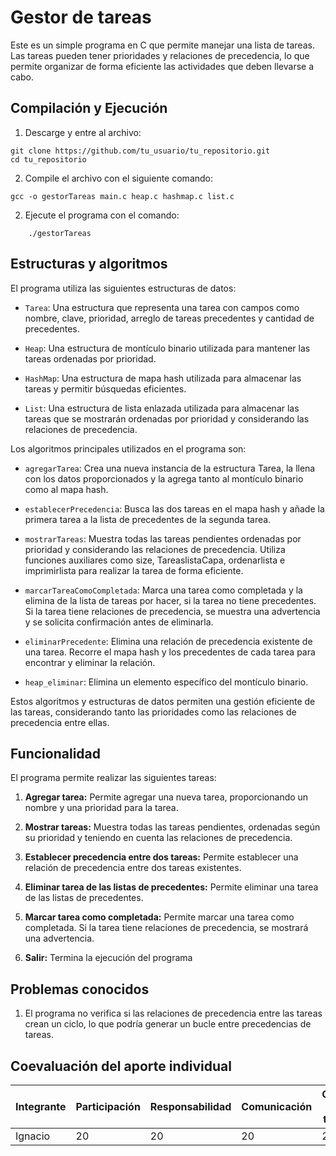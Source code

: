 
# Gestor de tareas
Este es un simple programa en C que permite manejar una lista de tareas. Las tareas pueden tener prioridades y relaciones de precedencia, lo que permite organizar de forma eficiente las actividades que deben llevarse a cabo.
## Compilación y Ejecución

1. Descarge y entre al archivo:

```{bash}
git clone https://github.com/tu_usuario/tu_repositorio.git
cd tu_repositorio 
```

2. Compile el archivo con el siguiente comando:

```{bash}
gcc -o gestorTareas main.c heap.c hashmap.c list.c
```

2.  Ejecute el programa con el comando:

```{bash}
	./gestorTareas
```

## Estructuras y algoritmos
El programa utiliza las siguientes estructuras de datos:

- `Tarea`: Una estructura que representa una tarea con campos como nombre, clave, prioridad, arreglo de tareas precedentes y cantidad de precedentes.

- `Heap`: Una estructura de montículo binario utilizada para mantener las tareas ordenadas por prioridad.

- `HashMap`: Una estructura de mapa hash utilizada para almacenar las tareas y permitir búsquedas eficientes.

- `List`: Una estructura de lista enlazada utilizada para almacenar las tareas que se mostrarán ordenadas por prioridad y considerando las relaciones de precedencia.

Los algoritmos principales utilizados en el programa son:

- `agregarTarea`: Crea una nueva instancia de la estructura Tarea, la llena con los datos proporcionados y la agrega tanto al montículo binario como al mapa hash.

- `establecerPrecedencia`: Busca las dos tareas en el mapa hash y añade la primera tarea a la lista de precedentes de la segunda tarea.

- `mostrarTareas`: Muestra todas las tareas pendientes ordenadas por prioridad y considerando las relaciones de precedencia. Utiliza funciones auxiliares como size, TareaslistaCapa, ordenarlista e imprimirlista para realizar la tarea de forma eficiente.

- `marcarTareaComoCompletada`: Marca una tarea como completada y la elimina de la lista de tareas por hacer, si la tarea no tiene precedentes. Si la tarea tiene relaciones de precedencia, se muestra una advertencia y se solicita confirmación antes de eliminarla.

- `eliminarPrecedente`: Elimina una relación de precedencia existente de una tarea. Recorre el mapa hash y los precedentes de cada tarea para encontrar y eliminar la relación.

- `heap_eliminar`: Elimina un elemento específico del montículo binario.

Estos algoritmos y estructuras de datos permiten una gestión eficiente de las tareas, considerando tanto las prioridades como las relaciones de precedencia entre ellas.

##  Funcionalidad
El programa permite realizar las siguientes tareas:

1.  **Agregar tarea:** Permite agregar una nueva tarea, proporcionando un nombre y una prioridad para la tarea.
    
2.  **Mostrar tareas:** Muestra todas las tareas pendientes, ordenadas según su prioridad y teniendo en cuenta las relaciones de precedencia.
    
3.  **Establecer precedencia entre dos tareas:** Permite establecer una relación de precedencia entre dos tareas existentes.
    
4.  **Eliminar tarea de las listas de precedentes:** Permite eliminar una tarea de las listas de precedentes.
    
5.  **Marcar tarea como completada:** Permite marcar una tarea como completada. Si la tarea tiene relaciones de precedencia, se mostrará una advertencia.
    
6.  **Salir:** Termina la ejecución del programa

## Problemas conocidos
1. El programa no verifica si las relaciones de precedencia entre las tareas crean un ciclo, lo que podría generar un bucle entre precedencias de tareas.

### 

## Coevaluación del aporte individual
| Integrante | Participación | Responsabilidad | Comunicación | Calidad del trabajo | Trabajo en equipo | Pje Total |
|------------|--------------|----------------|--------------|------------------|------------------|------------------|
| Ignacio    | 20           | 20             |  20          | 20               | 20               | 100               |
